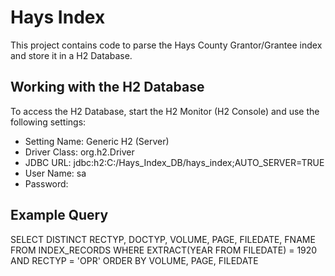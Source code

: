 Hays Index
===============================

This project contains code to parse the Hays County Grantor/Grantee index and store it in a H2 Database.

Working with the H2 Database
----------------------------
To access the H2 Database, start the H2 Monitor (H2 Console) and use the following settings:
* Setting Name: Generic H2 (Server)
* Driver Class: org.h2.Driver
* JDBC URL: jdbc:h2:C:/Hays_Index_DB/hays_index;AUTO_SERVER=TRUE
* User Name: sa
* Password:

Example Query
-------------
SELECT DISTINCT RECTYP, DOCTYP, VOLUME, PAGE, FILEDATE, FNAME
FROM INDEX_RECORDS
WHERE EXTRACT(YEAR FROM FILEDATE) = 1920 AND RECTYP = 'OPR'
ORDER BY VOLUME, PAGE, FILEDATE
